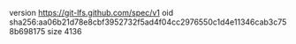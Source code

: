 version https://git-lfs.github.com/spec/v1
oid sha256:aa06b21d78e8cbf3952732f5ad4f04cc2976550c1d4e11346cab3c758b698175
size 4136
